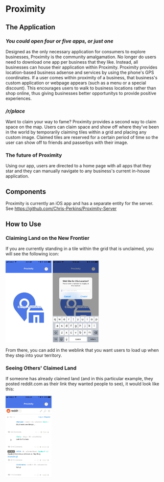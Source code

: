 # Proximity

## The Application
### _You could open four or five apps, or just one_

 Designed as the only necessary application for consumers to explore businesses, Proximity is the community amalgamation.  No longer do users need to download one app per business that they like.  Instead, all businesses can house their application within Proximity.    Proximity provides location-based business adsense and services by using the phone's GPS coordinates.  If a user comes within proximity of a business, that business's custom application or webpage appears (such as a menu or a special discount).  This encourages users to walk to business locations rather than shop online, thus giving businesses better opportunitys to provide positive experiences.  

### _/r/place_
 
 Want to claim your way to fame?  Proximity provides a second way to claim space on the map.  Users can claim space and show off where they've been in the world by temporarily claiming tiles within a grid and placing any custom image.  Claimed tiles are reserved for a certain period of time so the user can show off to friends and passerbys with their image.

### The future of Proximity
 Using our app, users are directed to a home page with all apps that they star and they can manually navigate to any business's current in-house application.

## Components
 Proximity is currently an iOS app and has a separate entity for the server.  See https://github.com/Chris-Perkins/Proximity-Server
 
 ## How to Use
 ### Claiming Land on the New Frontier
 
  If you are currently standing in a tile within the grid that is unclaimed, you will see the following icon:
  
<img src="https://github.com/Chris-Perkins/Proximity/blob/master/imgs/claimNewLocation.PNG?raw=true" width="150"> <img src="https://github.com/Chris-Perkins/Proximity/blob/master/imgs/enterURL.PNG?raw=true" width="150">

From there, you can add in the weblink that you want users to load up when they step into your territory.

 ### Seeing Others' Claimed Land
 
 If someone has already claimed land (and in this particular example, they posted reddit.com as their link they wanted people to see), it would look like this:
 
 <img src="https://github.com/Chris-Perkins/Proximity/blob/master/imgs/proximityOnReddit.PNG?raw=true" width="150">
 
